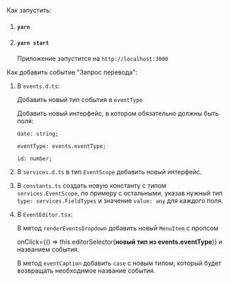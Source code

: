 Как запустить:
1. #### `yarn`
2. #### `yarn start`
    Приложение запустится на `http://localhost:3000`

Как добавить событие "Запрос перевода":

1. В `events.d.ts`:
 
    Добавить новый тип события в `eventType`
    
    Добавить новый интерфейс, в котором обязательно должны быть поля:
    
    `date: string;`
    
    `eventType: events.eventType;`
    
    `id: number;`
    
2. В `services.d.ts` в тип `EventScope` добавить новый интерфейс.
3. В `constants.ts` создать новую константу с типом `services.EventScope`, по примеру с остальными, 
указав нужный тип `type: services.FieldTypes` и значение `value: any` для каждого поля.
4. В `EventEditor.tsx`:

    В метод `renderEventsDropdown` добавить новый `MenuItem` c пропсом
    
    onClick={() => this.editorSelector(**новый тип из events.eventType**)} и названием события.
    
    В метод `eventCaption` добавить `case` c новым типом, который будет возвращать необходимое название события.
